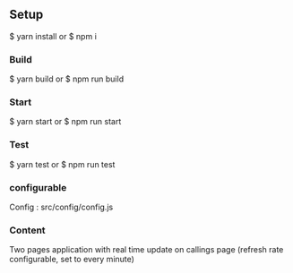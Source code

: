 ## Setup

$ yarn install
or
$ npm i

### Build

$ yarn build
or
$ npm run build

### Start

$ yarn start
or
$ npm run start

### Test

$ yarn test
or
$ npm run test

### configurable

Config :
src/config/config.js

### Content

Two pages application with real time update on callings page
(refresh rate configurable, set to every minute)
